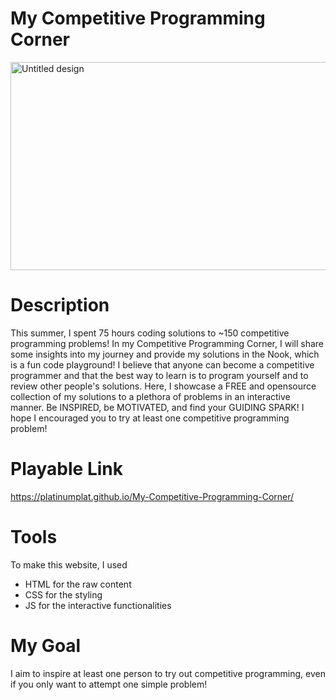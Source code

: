 # My Competitive Programming Corner
<img width="1048" height="333" alt="Untitled design" src="https://github.com/user-attachments/assets/a55f8bc1-c672-40e3-b33e-3eb6255d2ec1" />

# Description
This summer, I spent 75 hours coding solutions to ~150 competitive programming problems! In my Competitive Programming Corner, I will share some insights into my journey and provide my solutions in the Nook, which is a fun code playground! I believe that anyone can become a competitive programmer and that the best way to learn is to program yourself and to review other people's solutions. Here, I showcase a FREE and opensource collection of my solutions to a plethora of problems in an interactive manner. Be INSPIRED, be MOTIVATED, and find your GUIDING SPARK! I hope I encouraged you to try at least one competitive programming problem!

# Playable Link
https://platinumplat.github.io/My-Competitive-Programming-Corner/

# Tools
To make this website, I used
- HTML for the raw content
- CSS for the styling
- JS for the interactive functionalities

# My Goal
I aim to inspire at least one person to try out competitive programming, even if you only want to attempt one simple problem!
